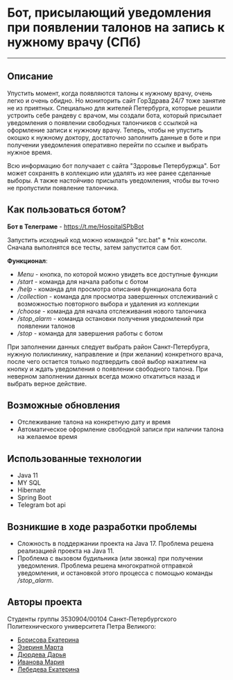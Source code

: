 # Бот, присылающий уведомления при появлении талонов на запись к нужному врачу (СПб)

____

## Описание

Упустить момент, когда появляются талоны к нужному врачу, очень легко и очень обидно. Но мониторить сайт ГорЗдрава 24/7
тоже занятие не из приятных. Специально для жителей Петербурга, которые решили устроить себе рандеву с врачом, мы
создали бота, который присылает уведомления о появлении свободных талончиков с ссылкой на оформление записи к нужному
врачу. Теперь, чтобы не упустить окошко к нужному доктору, достаточно заполнить данные в боте и при получении
уведомления оперативно перейти по ссылке и выбрать нужное время.

Всю информацию бот получаает с сайта "Здоровье Петербуржца". Бот может сохранять в коллекцию или удалять из нее ранее
сделанные выборы. А также настойчиво присылать уведомления, чтобы вы точно не пропустили появление талончика.

## Как пользоваться ботом?

**Бот в Телеграме** - https://t.me/HospitalSPbBot

Запустить исходный код можно командой "src.bat" в *nix консоли. Сначала выполнятся все тесты, затем запустится сам бот.

**Функционал**:

* *Menu* - кнопка, по которой можно увидеть все доступные функции
* */start* - команда для начала работы с ботом
* */help* - команда для просмотра описания функционала бота
* */collection* - команда для просмотра завершенных отслеживаний с возможностью повторного выбора и удаления из
  коллекции
* */choose* - команда для начала отслеживания нового талончика
* */stop_alarm* - команда остановки получения уведомлений при появлении талонов
* */stop* - команда для завершения работы с ботом

При заполнении данных следует выбрать район Санкт-Петербурга, нужную поликлинику, направление и (при желании)
конкретного врача, после чего остается только подтвердить свой выбор нажатием на кнопку и ждать уведомления о появлении
свободного талона. При неверном заполнении данных всегда можно откатиться назад и выбрать верное действие.

## Возможные обновления

* Отслеживание талона на конкретную дату и время
* Автоматическое оформление свободной записи при наличии талона на желаемое время

## Использованные технологии

* Java 11
* MY SQL
* Hibernate
* Spring Boot
* Telegram bot api

## Возникшие в ходе разработки проблемы

* Сложность в поддержании проекта на Java 17. Проблема решена реализацией проекта на Java 11.
* Проблема с вызовом будильника (или звонка) при получении уведомления. Проблема решена многократной отправкой
  уведомления, и остановкой этого процесса с помощью команды */stop_alarm*.

## Авторы проекта

Студенты группы 3530904/00104 Санкт-Петербургского Политехнического университета Петра Великого:

* [Борисова Екатерина](https://github.com/KateBor)
* [Эзериня Марта](https://github.com/Martulik)
* [Дюрдева Дарья](https://github.com/DariaDiurdeva)
* [Иванова Мария](https://github.com/maryshekk)
* [Лебедева Екатерина](https://github.com/w0lframm)

